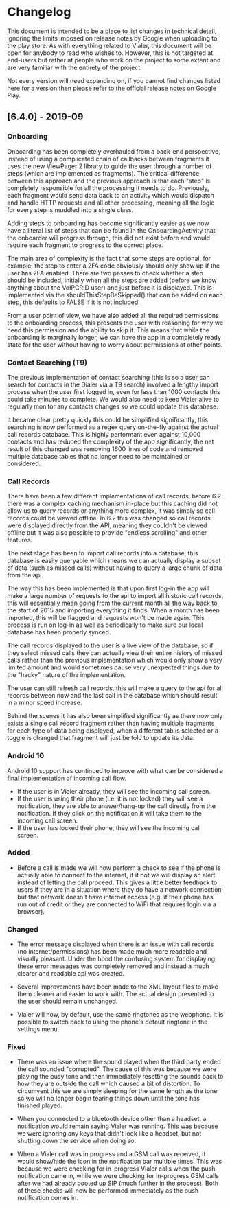 # Changelog
This document is intended to be a place to list changes in technical
detail, ignoring the limits imposed on release notes by Google when
uploading to the play store. As with everything related to Vialer, this
document will be open for anybody to read who wishes to. However, this
is not targeted at end-users but rather at people who work on the
project to some extent and are very familiar with the entirety of the
project.

Not every version will need expanding on, if you cannot find changes
listed here for a version then please refer to the official release
notes on Google Play.

## [6.4.0] - 2019-09
### Onboarding

Onboarding has been completely overhauled from a back-end perspective,
instead of using a complicated chain of callbacks between fragments it
uses the new ViewPager 2 library to guide the user through a number of
steps (which are implemented as fragments). The critical difference
between this approach and the previous approach is that each "step" is
completely responsible for all the processing it needs to do.
Previously, each fragment would send data back to an activity which
would dispatch and handle HTTP requests and all other processing,
meaning all the logic for every step is muddled into a single class.

Adding steps to onboarding has become significantly easier as we now
have a literal list of steps that can be found in the OnboardingActivity
that the onboarder will progress through, this did not exist before and
would require each fragment to progress to the correct place. 

The main area of complexity is the fact that some steps are optional,
for example, the step to enter a 2FA code obviously should only show up
if the user has 2FA enabled. There are two passes to check whether a
step should be included, initially when all the steps are added (before
we know anything about the VoIPGRID user) and just before it is
displayed. This is implemented via the shouldThisStepBeSkipped() that
can be added on each step, this defaults to FALSE if it is not included.

From a user point of view, we have also added all the required
permissions to the onboarding process, this presents the user with
reasoning for why we need this permission and the ability to skip it.
This means that while the onboarding is marginally longer, we can have
the app in a completely ready state for the user without having to worry
about permissions at other points.

### Contact Searching (T9)

The previous implementation of contact searching (this is so a user can
search for contacts in the Dialer via a T9 search) involved a lengthy
import process when the user first logged in, even for less than 1000
contacts this could take minutes to complete. We would also need to keep
Vialer alive to regularly monitor any contacts changes so we could
update this database.

It became clear pretty quickly this could be simplified significantly,
this searching is now performed as a regex query on-the-fly against the
actual call records database. This is highly performant even against
10,000 contacts and has reduced the complexity of the app significantly,
the net result of this changed was removing 1600 lines of code and
removed multiple database tables that no longer need to be maintained or
considered.

### Call Records

There have been a few different implementations of call records, before
6.2 there was a complex caching mechanism in-place but this caching did
not allow us to query records or anything more complex, it was simply so
call records could be viewed offline. In 6.2 this was changed so call
records were displayed directly from the API, meaning they couldn't be
viewed offline but it was also possible to provide "endless scrolling"
and other features.

The next stage has been to import call records into a database, this
database is easily queryable which means we can actually display a
subset of data (such as missed calls) without having to query a large
chunk of data from the api.

The way this has been implemented is that upon first log-in the app will
make a large number of requests to the api to import all historic call
records, this will essentially mean going from the current month all the
way back to the start of 2015 and importing everything it finds. When a
month has been imported, this will be flagged and requests won't be made
again. This process is run on log-in as well as periodically to make
sure our local database has been properly synced.

The call records displayed to the user is a live view of the database,
so if they select missed calls they can actually view their entire
history of missed calls rather than the previous implementation which
would only show a very limited amount and would sometimes cause very
unexpected things due to the "hacky" nature of the implementation.

The user can still refresh call records, this will make a query to the
api for all records between now and the last call in the database which
should result in a minor speed increase.

Behind the scenes it has also been simplified significantly as there now
only exists a single call record fragment rather than having multiple
fragments for each type of data being displayed, when a different tab is
selected or a toggle is changed that fragment will just be told to
update its data.


### Android 10

Android 10 support has continued to improve with what can be considered
a final implementation of incoming call flow.

- If the user is in Vialer already, they will see the incoming call
  screen.
- If the user is using their phone (i.e. it is not locked) they will see
  a notification, they are able to answer/hang-up the call directly from
  the notification. If they click on the notification it will take them
  to the incoming call screen.
- If the user has locked their phone, they will see the incoming call
  screen.

### Added
- Before a call is made we will now perform a check to see if the phone is 
  actually able to connect to the internet, if it not we will display an alert 
  instead of letting the call proceed. This gives a little better feedback
  to users if they are in a situation where they do have a network connection
  but that network doesn't have internet access (e.g. if their phone has run
  out of credit or they are connected to WiFi that requires login via a browser).

### Changed
- The error message displayed when there is an issue with call records
  (no internet/permissions) has been made much more readable and
  visually pleasant. Under the hood the confusing system for displaying
  these error messages was completely removed and instead a much clearer
  and readable api was created.
  
- Several improvements have been made to the XML layout files to make
  them cleaner and easier to work with. The actual design presented to
  the user should remain unchanged.

- Vialer will now, by default, use the same ringtones as the webphone. It is
  possible to switch back to using the phone's default ringtone in the settings
  menu.

### Fixed
 - There was an issue where the sound played when the third party ended
   the call sounded "corrupted". The cause of this was because we were
   playing the busy tone and then immediately resetting the sounds back
   to how they are outside the call which caused a bit of distortion. To
   circumvent this we are simply sleeping for the same length as the
   tone so we will no longer begin tearing things down until the tone
   has finished played.
  
-   When you connected to a bluetooth device other than a headset, a
    notification would remain saying Vialer was running. This was
    because we were ignoring any keys that didn't look like a headset,
    but not shutting down the service when doing so.
    
-  When a Vialer call was in progress and a GSM call was received, it
   would show/hide the icon in the notification bar multiple times. This
   was because we were checking for in-progress Vialer calls when the
   push notification came in, while we were checking for in-progress GSM
   calls after we had already booted up SIP (much further in the
   process). Both of these checks will now be performed immediately as
   the push notification comes in.